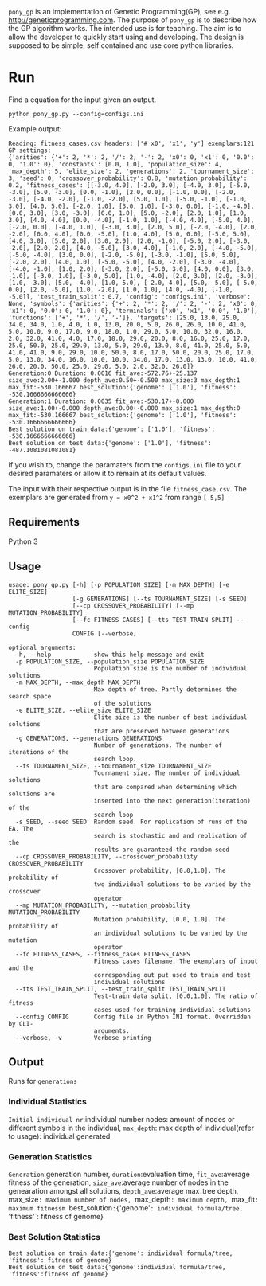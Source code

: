 `pony_gp` is an implementation of Genetic Programming(GP), see e.g.
<http://geneticprogramming.com>. The purpose of `pony_gp` is to describe how
the GP algorithm works. The intended use is for teaching. The aim is to allow
the developer to quickly start using and developing. The design is supposed
to be simple, self contained and use core python libraries.

# Run

Find a equation for the input given an output.

```python pony_gp.py --config=configs.ini ``` 

Example output:
```
Reading: fitness_cases.csv headers: ['# x0', 'x1', 'y'] exemplars:121
GP settings:
{'arities': {'+': 2, '*': 2, '/': 2, '-': 2, 'x0': 0, 'x1': 0, '0.0': 0, '1.0': 0}, 'constants': [0.0, 1.0], 'population_size': 4, 'max_depth': 5, 'elite_size': 2, 'generations': 2, 'tournament_size': 3, 'seed': 0, 'crossover_probability': 0.8, 'mutation_probability': 0.2, 'fitness_cases': [[-3.0, 4.0], [-2.0, 3.0], [-4.0, 3.0], [-5.0, -3.0], [5.0, -3.0], [0.0, -1.0], [2.0, 0.0], [-1.0, 0.0], [-2.0, -3.0], [-4.0, -2.0], [-1.0, -2.0], [5.0, 1.0], [-5.0, -1.0], [-1.0, 3.0], [4.0, 5.0], [-2.0, 1.0], [3.0, 1.0], [-3.0, 0.0], [-1.0, -4.0], [0.0, 3.0], [3.0, -3.0], [0.0, 1.0], [5.0, -2.0], [2.0, 1.0], [1.0, 3.0], [4.0, 4.0], [0.0, -4.0], [-1.0, 1.0], [-4.0, 4.0], [-5.0, 4.0], [-2.0, 0.0], [-4.0, 1.0], [-3.0, 3.0], [2.0, 5.0], [-2.0, -4.0], [2.0, -2.0], [0.0, 4.0], [0.0, -5.0], [1.0, 4.0], [5.0, 0.0], [-5.0, 5.0], [4.0, 3.0], [5.0, 2.0], [3.0, 2.0], [2.0, -1.0], [-5.0, 2.0], [-3.0, -2.0], [2.0, 2.0], [4.0, -5.0], [3.0, 4.0], [-1.0, 2.0], [-4.0, -5.0], [-5.0, -4.0], [3.0, 0.0], [-2.0, -5.0], [-3.0, -1.0], [5.0, 5.0], [-2.0, 2.0], [4.0, 1.0], [-5.0, -5.0], [4.0, -2.0], [-3.0, -4.0], [-4.0, -1.0], [1.0, 2.0], [-3.0, 2.0], [-5.0, 3.0], [4.0, 0.0], [3.0, -1.0], [-3.0, 1.0], [-3.0, 5.0], [1.0, -4.0], [2.0, 3.0], [2.0, -3.0], [1.0, -3.0], [5.0, -4.0], [1.0, 5.0], [-2.0, 4.0], [5.0, -5.0], [-5.0, 0.0], [2.0, -5.0], [1.0, -2.0], [1.0, 1.0], [4.0, -4.0], [-1.0, -5.0]], 'test_train_split': 0.7, 'config': 'configs.ini', 'verbose': None, 'symbols': {'arities': {'+': 2, '*': 2, '/': 2, '-': 2, 'x0': 0, 'x1': 0, '0.0': 0, '1.0': 0}, 'terminals': ['x0', 'x1', '0.0', '1.0'], 'functions': ['+', '*', '/', '-']}, 'targets': [25.0, 13.0, 25.0, 34.0, 34.0, 1.0, 4.0, 1.0, 13.0, 20.0, 5.0, 26.0, 26.0, 10.0, 41.0, 5.0, 10.0, 9.0, 17.0, 9.0, 18.0, 1.0, 29.0, 5.0, 10.0, 32.0, 16.0, 2.0, 32.0, 41.0, 4.0, 17.0, 18.0, 29.0, 20.0, 8.0, 16.0, 25.0, 17.0, 25.0, 50.0, 25.0, 29.0, 13.0, 5.0, 29.0, 13.0, 8.0, 41.0, 25.0, 5.0, 41.0, 41.0, 9.0, 29.0, 10.0, 50.0, 8.0, 17.0, 50.0, 20.0, 25.0, 17.0, 5.0, 13.0, 34.0, 16.0, 10.0, 10.0, 34.0, 17.0, 13.0, 13.0, 10.0, 41.0, 26.0, 20.0, 50.0, 25.0, 29.0, 5.0, 2.0, 32.0, 26.0]}
Generation:0 Duration: 0.0016 fit_ave:-572.76+-25.137 size_ave:2.00+-1.000 depth_ave:0.50+-0.500 max_size:3 max_depth:1 max_fit:-530.166667 best_solution:{'genome': ['1.0'], 'fitness': -530.1666666666666}
Generation:1 Duration: 0.0035 fit_ave:-530.17+-0.000 size_ave:1.00+-0.000 depth_ave:0.00+-0.000 max_size:1 max_depth:0 max_fit:-530.166667 best_solution:{'genome': ['1.0'], 'fitness': -530.1666666666666}
Best solution on train data:{'genome': ['1.0'], 'fitness': -530.1666666666666}
Best solution on test data:{'genome': ['1.0'], 'fitness': -487.1081081081081}
```

If you wish to,
change the paramaters from the `configs.ini` file to your desired
paramaters or allow it to remain at its default values.

The input with their respective output is in the file `fitness_case.csv`. The
exemplars are generated from `y = x0^2 + x1^2` from range `[-5,5]`

## Requirements

Python 3

## Usage

```
usage: pony_gp.py [-h] [-p POPULATION_SIZE] [-m MAX_DEPTH] [-e ELITE_SIZE]
                  [-g GENERATIONS] [--ts TOURNAMENT_SIZE] [-s SEED]
                  [--cp CROSSOVER_PROBABILITY] [--mp MUTATION_PROBABILITY]
                  [--fc FITNESS_CASES] [--tts TEST_TRAIN_SPLIT] --config
                  CONFIG [--verbose]

optional arguments:
  -h, --help            show this help message and exit
  -p POPULATION_SIZE, --population_size POPULATION_SIZE
                        Population size is the number of individual solutions
  -m MAX_DEPTH, --max_depth MAX_DEPTH
                        Max depth of tree. Partly determines the search space
                        of the solutions
  -e ELITE_SIZE, --elite_size ELITE_SIZE
                        Elite size is the number of best individual solutions
                        that are preserved between generations
  -g GENERATIONS, --generations GENERATIONS
                        Number of generations. The number of iterations of the
                        search loop.
  --ts TOURNAMENT_SIZE, --tournament_size TOURNAMENT_SIZE
                        Tournament size. The number of individual solutions
                        that are compared when determining which solutions are
                        inserted into the next generation(iteration) of the
                        search loop
  -s SEED, --seed SEED  Random seed. For replication of runs of the EA. The
                        search is stochastic and and replication of the
                        results are guaranteed the random seed
  --cp CROSSOVER_PROBABILITY, --crossover_probability CROSSOVER_PROBABILITY
                        Crossover probability, [0.0,1.0]. The probability of
                        two individual solutions to be varied by the crossover
                        operator
  --mp MUTATION_PROBABILITY, --mutation_probability MUTATION_PROBABILITY
                        Mutation probability, [0.0, 1.0]. The probability of
                        an individual solutions to be varied by the mutation
                        operator
  --fc FITNESS_CASES, --fitness_cases FITNESS_CASES
                        Fitness cases filename. The exemplars of input and the
                        corresponding out put used to train and test
                        individual solutions
  --tts TEST_TRAIN_SPLIT, --test_train_split TEST_TRAIN_SPLIT
                        Test-train data split, [0.0,1.0]. The ratio of fitness
                        cases used for training individual solutions
  --config CONFIG       Config file in Python INI format. Overridden by CLI-
                        arguments.
  --verbose, -v         Verbose printing
```

## Output
Runs for `generations`

### Individual Statistics

`Initial individual nr`:individual number nodes: amount of nodes or
different symbols in the individual, `max_depth`: max depth of
individual(refer to usage): individual generated

### Generation Statistics
`Generation`:generation number, `duration`:evaluation time, `fit_ave`:average fitness of the generation, `size_ave`:average number of nodes in the genearation amongst all solutions, `depth_ave`:average max_tree depth, max_size`: maximum number of nodes, `max_depth`: maximum depth, `max_fit`: maximum fitnessm `best_solution`:{`'genome'`: individual formula/tree, `'fitness'`: fitness of genome}

### Best Solution Statistics
```
Best solution on train data:{'genome': individual formula/tree, 'fitness': fitness of genome}
Best solution on test data:{'genome':individual formula/tree, 'fitness':fitness of genome}
```

